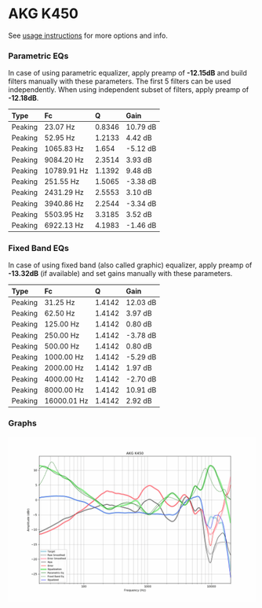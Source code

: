# AKG K450
See [usage instructions](https://github.com/jaakkopasanen/AutoEq#usage) for more options and info.

### Parametric EQs
In case of using parametric equalizer, apply preamp of **-12.15dB** and build filters manually
with these parameters. The first 5 filters can be used independently.
When using independent subset of filters, apply preamp of **-12.18dB**.

| Type    | Fc          |      Q | Gain     |
|:--------|:------------|:-------|:---------|
| Peaking | 23.07 Hz    | 0.8346 | 10.79 dB |
| Peaking | 52.95 Hz    | 1.2133 | 4.42 dB  |
| Peaking | 1065.83 Hz  | 1.654  | -5.12 dB |
| Peaking | 9084.20 Hz  | 2.3514 | 3.93 dB  |
| Peaking | 10789.91 Hz | 1.1392 | 9.48 dB  |
| Peaking | 251.55 Hz   | 1.5065 | -3.38 dB |
| Peaking | 2431.29 Hz  | 2.5553 | 3.10 dB  |
| Peaking | 3940.86 Hz  | 2.2544 | -3.34 dB |
| Peaking | 5503.95 Hz  | 3.3185 | 3.52 dB  |
| Peaking | 6922.13 Hz  | 4.1983 | -1.46 dB |

### Fixed Band EQs
In case of using fixed band (also called graphic) equalizer, apply preamp of **-13.32dB**
(if available) and set gains manually with these parameters.

| Type    | Fc          |      Q | Gain     |
|:--------|:------------|:-------|:---------|
| Peaking | 31.25 Hz    | 1.4142 | 12.03 dB |
| Peaking | 62.50 Hz    | 1.4142 | 3.97 dB  |
| Peaking | 125.00 Hz   | 1.4142 | 0.80 dB  |
| Peaking | 250.00 Hz   | 1.4142 | -3.78 dB |
| Peaking | 500.00 Hz   | 1.4142 | 0.80 dB  |
| Peaking | 1000.00 Hz  | 1.4142 | -5.29 dB |
| Peaking | 2000.00 Hz  | 1.4142 | 1.97 dB  |
| Peaking | 4000.00 Hz  | 1.4142 | -2.70 dB |
| Peaking | 8000.00 Hz  | 1.4142 | 10.91 dB |
| Peaking | 16000.01 Hz | 1.4142 | 2.92 dB  |

### Graphs
![](./AKG%20K450.png)
